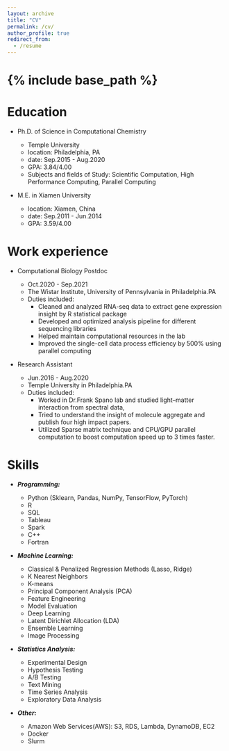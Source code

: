 ```yaml
---
layout: archive
title: "CV"
permalink: /cv/
author_profile: true
redirect_from:
  - /resume
---
```


{% include base_path %}
======

Education
======
* Ph.D. of Science in Computational Chemistry  
  * Temple University 
  * location: Philadelphia, PA                      
  * date: Sep.2015 - Aug.2020         
  * GPA: 3.84/4.00    
  * Subjects and fields of Study: Scientific Computation, High Performance Computing, Parallel Computing

* M.E. in Xiamen University        
  * location: Xiamen, China   
  * date: Sep.2011 - Jun.2014                              
  * GPA: 3.59/4.00  


Work experience
======
* Computational Biology Postdoc
  * Oct.2020 - Sep.2021
  * The Wistar Institute, University of Pennsylvania in Philadelphia.PA
  * Duties included: 
    * Cleaned and analyzed RNA-seq data to extract gene expression insight by R statistical package
    * Developed and optimized analysis pipeline for different sequencing libraries
    * Helped maintain computational resources in the lab
    * Improved the single-cell data process efficiency by 500% using parallel computing

* Research Assistant
  * Jun.2016 - Aug.2020
  * Temple University in Philadelphia.PA
  * Duties included: 
    * Worked in Dr.Frank Spano lab and studied light–matter interaction from spectral data, 
    * Tried to understand the insight of molecule aggregate and publish four high impact papers.
    * Utilized Sparse matrix technique and CPU/GPU parallel computation to boost computation speed up to 3 times faster.


Skills
======

* ***Programming:***
  * Python (Sklearn, Pandas, NumPy, TensorFlow, PyTorch)
  * R
  * SQL
  * Tableau
  * Spark
  * C++
  * Fortran

* ***Machine Learning:***
  * Classical & Penalized Regression Methods (Lasso, Ridge)
  * K Nearest Neighbors
  * K-means
  * Principal Component Analysis (PCA)
  * Feature Engineering
  * Model Evaluation
  * Deep Learning
  * Latent Dirichlet Allocation (LDA)
  * Ensemble Learning
  * Image Processing

* ***Statistics Analysis:***
  * Experimental Design
  * Hypothesis Testing
  * A/B Testing
  * Text Mining
  * Time Series Analysis
  * Exploratory Data Analysis

* ***Other:***
  * Amazon Web Services(AWS): S3, RDS, Lambda, DynamoDB, EC2
  * Docker
  * Slurm
